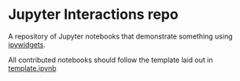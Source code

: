 # Jupyter Interactions repo

A repository of Jupyter notebooks that demonstrate something using [ipywidgets](https://github.com/ipython/ipywidgets). 

All contributed notebooks should follow the template laid out in [template.ipynb](./template.ipynb)
